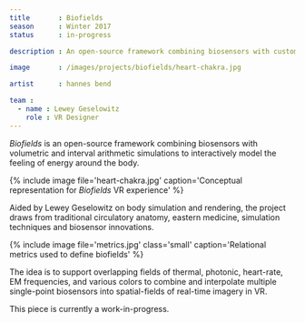 ```yaml
---
title       : Biofields
season      : Winter 2017
status      : in-progress

description : An open-source framework combining biosensors with custom volumetric and interval arithmetic simulations to interactively model the feeling of energy around the body.

image       : /images/projects/biofields/heart-chakra.jpg

artist      : hannes bend

team :
  - name : Lewey Geselowitz
    role : VR Designer
---
```


*Biofields* is an open-source framework combining biosensors with volumetric and interval arithmetic simulations to interactively model the feeling of energy around the body.

{% include image file='heart-chakra.jpg'
   caption='Conceptual representation for *Biofields* VR experience' %}

Aided by Lewey Geselowitz on body simulation and rendering, the project draws from traditional circulatory anatomy, eastern medicine, simulation techniques and biosensor innovations.

{% include image file='metrics.jpg'
   class='small'
   caption='Relational metrics used to define biofields' %}

The idea is to support overlapping fields of thermal, photonic, heart-rate, EM frequencies, and various colors to combine and interpolate multiple single-point biosensors into spatial-fields of real-time imagery in VR.

This piece is currently a work-in-progress.